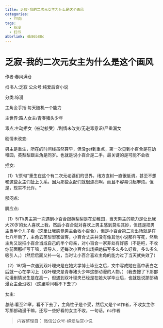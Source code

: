 ```yaml
---
title: 乏寂-我的二次元女主为什么是这个画风
categories:
  - YY向
tags:
  - 综漫
  - 扫书
abbrlink: 4b86b88c
---
```

# 乏寂-我的二次元女主为什么是这个画风
作者:春风满仓

扫书人:乏寂 公众号:纯爱后宫小说

分类:综漫

主角金手指:每天随机一个能力

主世界:路人女主/青春猪头少年

毒点:主动拒女（被动接受）/剧情未改变/无避毒意识/严重漏女

剧情未改变:

男主是重生，所在的时间线虽然算早，但没get到重点，第一次见到小百合是在幼稚园，英梨梨跟主角是同岁。也就是说小百合是二手。最关键的是可能不会收

拒女:

（1）1/原句"重生在这个有二次元老婆们的世界，绪方直树一直很低调，甚至不想和这些女主们扯上关系。因为那些女配们就很漂亮啊，而且不容易引起麻烦。但是，现实不允许。"

郁闷点:

膈应点:

（1）5/11/男主第一次遇到小百合跟英梨梨是在幼稚园，当天男主的能力是让比我大20岁的女人喜欢上我，然后小百合就对喜欢上男主感到莫名其妙，但还是把男主当半个儿子看（这里让我感觉男主会收小百合），但是小百合第二次出场就是在七八年后了，主角去英梨梨家做客，小百合丈夫并没有像其他小说那样写死，然后主角又说把小百合当成自己的半个母亲，对小百合一家非处有好感（不是吧，不收你前面那样写干嘛，误导人，还每次小百合出场把她描写多么多么好看，多么多么吸引人。）（然后后面又补一句，当时让小百合喜欢主角的能力过了当天就失效了）

（2）18/第一次遇到双叶理央是在她大学博士毕业之后，文中写成她在高中表白之后就一心在学习上（双叶理央是青春猪头少年这部动漫的人物，）（我去搜了下那部动漫剧情发生是在高一，但遇到双叶理央已经是在她大学毕业后，也就是说那部动漫女主全没收）（这里瞬间看不下去了）

女主:

总结:看至21章，看不下去了，主角性子是个受，然后又是个nt作者，不收女主你写那部动漫干嘛，还写一些好看的女主不收。一句话，nc作者


> 内容整理自： 微信公众号-纯爱后宫小说